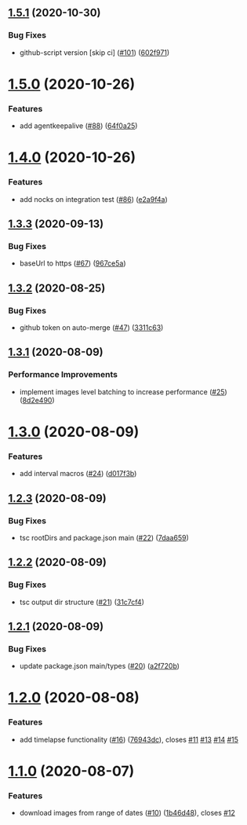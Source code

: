 ## [1.5.1](https://github.com/rpidanny/hima.js/compare/v1.5.0...v1.5.1) (2020-10-30)


### Bug Fixes

* github-script version [skip ci] ([#101](https://github.com/rpidanny/hima.js/issues/101)) ([602f971](https://github.com/rpidanny/hima.js/commit/602f971554533259aaa2374109fda2e276d1d482))

# [1.5.0](https://github.com/rpidanny/hima.js/compare/v1.4.0...v1.5.0) (2020-10-26)


### Features

* add agentkeepalive ([#88](https://github.com/rpidanny/hima.js/issues/88)) ([64f0a25](https://github.com/rpidanny/hima.js/commit/64f0a250bc598f681cdd641184f5629c7fcc9956))

# [1.4.0](https://github.com/rpidanny/hima.js/compare/v1.3.3...v1.4.0) (2020-10-26)


### Features

* add nocks on integration test ([#86](https://github.com/rpidanny/hima.js/issues/86)) ([e2a9f4a](https://github.com/rpidanny/hima.js/commit/e2a9f4a856f99fe090a36f200a14ed348e17c66a))

## [1.3.3](https://github.com/rpidanny/hima.js/compare/v1.3.2...v1.3.3) (2020-09-13)


### Bug Fixes

* baseUrl to https ([#67](https://github.com/rpidanny/hima.js/issues/67)) ([967ce5a](https://github.com/rpidanny/hima.js/commit/967ce5a0741d5fcce6158dec01da32e3decec1f4))

## [1.3.2](https://github.com/rpidanny/hima.js/compare/v1.3.1...v1.3.2) (2020-08-25)


### Bug Fixes

* github token on auto-merge ([#47](https://github.com/rpidanny/hima.js/issues/47)) ([3311c63](https://github.com/rpidanny/hima.js/commit/3311c636f741d82c48ff57ca0a8042d245ab178f))

## [1.3.1](https://github.com/rpidanny/hima.js/compare/v1.3.0...v1.3.1) (2020-08-09)


### Performance Improvements

* implement images level batching to increase performance ([#25](https://github.com/rpidanny/hima.js/issues/25)) ([8d2e490](https://github.com/rpidanny/hima.js/commit/8d2e490c780af54bbcdc0826dfed3de758ec702c))

# [1.3.0](https://github.com/rpidanny/hima.js/compare/v1.2.3...v1.3.0) (2020-08-09)


### Features

* add interval macros ([#24](https://github.com/rpidanny/hima.js/issues/24)) ([d017f3b](https://github.com/rpidanny/hima.js/commit/d017f3be93f5d573c76492d514fa25e0fa3ee2ac))

## [1.2.3](https://github.com/rpidanny/hima.js/compare/v1.2.2...v1.2.3) (2020-08-09)


### Bug Fixes

* tsc rootDirs and package.json main ([#22](https://github.com/rpidanny/hima.js/issues/22)) ([7daa659](https://github.com/rpidanny/hima.js/commit/7daa659e45a6392b8f99f2737a6054c648169c87))

## [1.2.2](https://github.com/rpidanny/hima.js/compare/v1.2.1...v1.2.2) (2020-08-09)


### Bug Fixes

* tsc output dir structure ([#21](https://github.com/rpidanny/hima.js/issues/21)) ([31c7cf4](https://github.com/rpidanny/hima.js/commit/31c7cf49c55ef191a694ab2667792b5a76d3d99c))

## [1.2.1](https://github.com/rpidanny/hima.js/compare/v1.2.0...v1.2.1) (2020-08-09)


### Bug Fixes

* update package.json main/types ([#20](https://github.com/rpidanny/hima.js/issues/20)) ([a2f720b](https://github.com/rpidanny/hima.js/commit/a2f720bd6681cae5676f9aee71efefd79c539d0b))

# [1.2.0](https://github.com/rpidanny/hima.js/compare/v1.1.0...v1.2.0) (2020-08-08)


### Features

* add timelapse functionality ([#16](https://github.com/rpidanny/hima.js/issues/16)) ([76943dc](https://github.com/rpidanny/hima.js/commit/76943dc4a7e63b9273ac72e83123a1faa055cb53)), closes [#11](https://github.com/rpidanny/hima.js/issues/11) [#13](https://github.com/rpidanny/hima.js/issues/13) [#14](https://github.com/rpidanny/hima.js/issues/14) [#15](https://github.com/rpidanny/hima.js/issues/15)

# [1.1.0](https://github.com/rpidanny/hima.js/compare/v1.0.0...v1.1.0) (2020-08-07)


### Features

* download images from range of dates ([#10](https://github.com/rpidanny/hima.js/issues/10)) ([1b46d48](https://github.com/rpidanny/hima.js/commit/1b46d4830ead6103180144cfea3ddaa688dd8499)), closes [#12](https://github.com/rpidanny/hima.js/issues/12)
